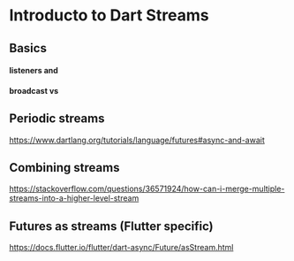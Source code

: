 # Introducto to Dart Streams

## Basics


#### listeners and 


#### broadcast vs 


## Periodic streams

https://www.dartlang.org/tutorials/language/futures#async-and-await


## Combining streams

https://stackoverflow.com/questions/36571924/how-can-i-merge-multiple-streams-into-a-higher-level-stream

## Futures as streams (Flutter specific)

https://docs.flutter.io/flutter/dart-async/Future/asStream.html

